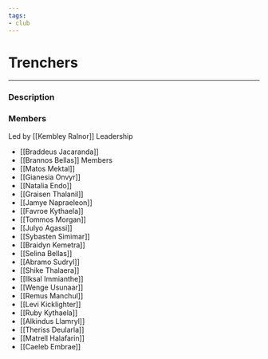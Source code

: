 ```yaml
---
tags:
- club
---
```

# Trenchers
---
### Description

### Members
Led by [[Kembley Ralnor]]
Leadership
- [[Braddeus Jacaranda]]
- [[Brannos Bellas]]
Members
- [[Matos Mektal]]
- [[Gianesia Onvyr]]
- [[Natalia Endo]]
- [[Graisen Thalanil]]
- [[Jamye Napraeleon]]
- [[Favroe Kythaela]]
- [[Tommos Morgan]]
- [[Julyo Agassi]]
- [[Sybasten Simimar]]
- [[Braidyn Kemetra]]
- [[Selina Bellas]]
- [[Abramo Sudryl]]
- [[Shike Thalaera]]
- [[Ilksal Immianthe]]
- [[Wenge Usunaar]]
- [[Remus Manchul]]
- [[Levi Kicklighter]]
- [[Ruby Kythaela]]
- [[Alkindus Llamryl]]
- [[Theriss Deularla]]
- [[Matrell Halafarin]]
- [[Caeleb Embrae]]